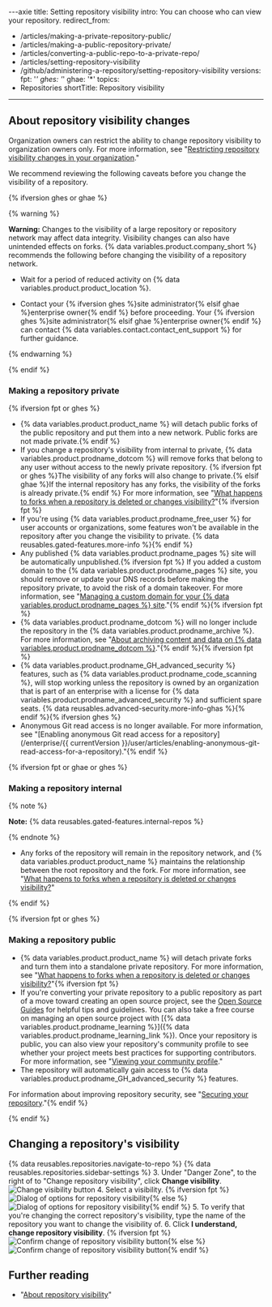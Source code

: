 ---axie
title: Setting repository visibility
intro: You can choose who can view your repository.
redirect_from:
  - /articles/making-a-private-repository-public/
  - /articles/making-a-public-repository-private/
  - /articles/converting-a-public-repo-to-a-private-repo/
  - /articles/setting-repository-visibility
  - /github/administering-a-repository/setting-repository-visibility
versions:
  fpt: '*'
  ghes: '*'
  ghae: '*'
topics:
  - Repositories
shortTitle: Repository visibility
---
## About repository visibility changes

Organization owners can restrict the ability to change repository visibility to organization owners only. For more information, see "[Restricting repository visibility changes in your organization](/organizations/managing-organization-settings/restricting-repository-visibility-changes-in-your-organization)."

We recommend reviewing the following caveats before you change the visibility of a repository.

{% ifversion ghes or ghae %}

{% warning %}

**Warning:** Changes to the visibility of a large repository or repository network may affect data integrity. Visibility changes can also have unintended effects on forks. {% data variables.product.company_short %} recommends the following before changing the visibility of a repository network.

- Wait for a period of reduced activity on {% data variables.product.product_location %}.

- Contact your {% ifversion ghes %}site administrator{% elsif ghae %}enterprise owner{% endif %} before proceeding. Your {% ifversion ghes %}site administrator{% elsif ghae %}enterprise owner{% endif %} can contact {% data variables.contact.contact_ent_support %} for further guidance.

{% endwarning %}

{% endif %}

### Making a repository private
{% ifversion fpt or ghes %}
* {% data variables.product.product_name %} will detach public forks of the public repository and put them into a new network. Public forks are not made private.{% endif %}
* If you change a repository's visibility from internal to private, {% data variables.product.prodname_dotcom %} will remove forks that belong to any user without access to the newly private repository. {% ifversion fpt or ghes %}The visibility of any forks will also change to private.{% elsif ghae %}If the internal repository has any forks, the visibility of the forks is already private.{% endif %} For more information, see "[What happens to forks when a repository is deleted or changes visibility?](/articles/what-happens-to-forks-when-a-repository-is-deleted-or-changes-visibility)"{% ifversion fpt %}
* If you're using {% data variables.product.prodname_free_user %} for user accounts or organizations, some features won't be available in the repository after you change the visibility to private. {% data reusables.gated-features.more-info %}{% endif %}
* Any published {% data variables.product.prodname_pages %} site will be automatically unpublished.{% ifversion fpt %} If you added a custom domain to the {% data variables.product.prodname_pages %} site, you should remove or update your DNS records before making the repository private, to avoid the risk of a domain takeover. For more information, see "[Managing a custom domain for your {% data variables.product.prodname_pages %} site](/articles/managing-a-custom-domain-for-your-github-pages-site)."{% endif %}{% ifversion fpt %}
* {% data variables.product.prodname_dotcom %} will no longer include the repository in the {% data variables.product.prodname_archive %}. For more information, see "[About archiving content and data on {% data variables.product.prodname_dotcom %}](/github/creating-cloning-and-archiving-repositories/about-archiving-content-and-data-on-github#about-the-github-archive-program)."{% endif %}{% ifversion fpt %}
* {% data variables.product.prodname_GH_advanced_security %} features, such as {% data variables.product.prodname_code_scanning %}, will stop working unless the repository is owned by an organization that is part of an enterprise with a license for {% data variables.product.prodname_advanced_security %} and sufficient spare seats. {% data reusables.advanced-security.more-info-ghas %}{% endif %}{% ifversion ghes %}
* Anonymous Git read access is no longer available. For more information, see "[Enabling anonymous Git read access for a repository](/enterprise/{{ currentVersion }}/user/articles/enabling-anonymous-git-read-access-for-a-repository)."{% endif %}

{% ifversion fpt or ghae or ghes %}

### Making a repository internal

{% note %}

**Note:** {% data reusables.gated-features.internal-repos %}

{% endnote %}

* Any forks of the repository will remain in the repository network, and {% data variables.product.product_name %} maintains the relationship between the root repository and the fork. For more information, see "[What happens to forks when a repository is deleted or changes visibility?](/articles/what-happens-to-forks-when-a-repository-is-deleted-or-changes-visibility)"

{% endif %}

{% ifversion fpt or ghes %}

### Making a repository public

* {% data variables.product.product_name %} will detach private forks and turn them into a standalone private repository. For more information, see "[What happens to forks when a repository is deleted or changes visibility?](/articles/what-happens-to-forks-when-a-repository-is-deleted-or-changes-visibility#changing-a-private-repository-to-a-public-repository)"{% ifversion fpt %}
* If you're converting your private repository to a public repository as part of a move toward creating an open source project, see the [Open Source Guides](http://opensource.guide) for helpful tips and guidelines. You can also take a free course on managing an open source project with [{% data variables.product.prodname_learning %}]({% data variables.product.prodname_learning_link %}). Once your repository is public, you can also view your repository's community profile to see whether your project meets best practices for supporting contributors. For more information, see "[Viewing your community profile](/articles/viewing-your-community-profile)."
* The repository will automatically gain access to {% data variables.product.prodname_GH_advanced_security %} features.

For information about improving repository security, see "[Securing your repository](/code-security/getting-started/securing-your-repository)."{% endif %}

{% endif %}

## Changing a repository's visibility

{% data reusables.repositories.navigate-to-repo %}
{% data reusables.repositories.sidebar-settings %}
3. Under "Danger Zone", to the right of to "Change repository visibility", click **Change visibility**.
   ![Change visibility button](/assets/images/help/repository/repo-change-vis.png)
4. Select a visibility.
{% ifversion fpt %}
   ![Dialog of options for repository visibility](/assets/images/help/repository/repo-change-select.png){% else %}
   ![Dialog of options for repository visibility](/assets/images/enterprise/repos/repo-change-select.png){% endif %}
5. To verify that you're changing the correct repository's visibility, type the name of the repository you want to change the visibility of.
6. Click **I understand, change repository visibility**.
{% ifversion fpt %}
   ![Confirm change of repository visibility button](/assets/images/help/repository/repo-change-confirm.png){% else %}
   ![Confirm change of repository visibility button](/assets/images/enterprise/repos/repo-change-confirm.png){% endif %}


## Further reading
- "[About repository visibility](/github/creating-cloning-and-archiving-repositories/about-repository-visibility)"

